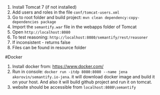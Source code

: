 
1. Install Tomcat 7 (if not installed)
2. Add users and roles in the file `conf/tomcat-users.xml`
3. Go to root folder and build project: `mvn clean dependency:copy-dependencies package`
4. Import the `semantify.war` file in the webapps folder of Tomcat
5. Open `http://localhost:8080`
6. To test reasoning: `http://localhost:8080/semantify/rest/reasoner`
7. If inconsistent - returns false
8. Files can be found in resource folder

#Docker
1. Install docker from: https://www.docker.com/
2. Run in console: `docker run -itdp 8080:8080 --name jena akorovin/semantify.io-jena`. 
it will download docker image and build it on your host. And also it will build github project and run it on tomcat.
3. website should be accessible from `localhost:8080\semantify`
